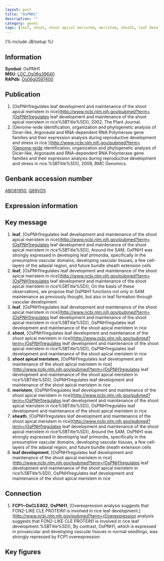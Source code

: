 ```yaml
---
layout: post
title: "OsPNH1"
description: ""
category: genes
tags: [leaf, shoot, shoot apical meristem, meristem, sheath, leaf development, Gene]
---
```

{% include JB/setup %}

## Information
__Symbol__: OsPNH1  
__MSU__: [LOC_Os06g39640](http://rice.plantbiology.msu.edu/cgi-bin/ORF_infopage.cgi?orf=LOC_Os06g39640)  
__RAPdb__: [Os06g0597400](http://rapdb.dna.affrc.go.jp/viewer/gbrowse_details/irgsp1?name=Os06g0597400)  

## Publication
1. [OsPNH1regulates leaf development and maintenance of the shoot apical meristem in rice](http://www.ncbi.nlm.nih.gov/pubmed?term=(OsPNH1regulates leaf development and maintenance of the shoot apical meristem in rice%5BTitle%5D)), 2002, The Plant Journal.
2. [Genome-wide identification, organization and phylogenetic analysis of Dicer-like, Argonaute and RNA-dependent RNA Polymerase gene families and their expression analysis during reproductive development and stress in rice.](http://www.ncbi.nlm.nih.gov/pubmed?term=(Genome-wide identification, organization and phylogenetic analysis of Dicer-like, Argonaute and RNA-dependent RNA Polymerase gene families and their expression analysis during reproductive development and stress in rice.%5BTitle%5D)), 2008, BMC Genomics.

## Genbank accession number
[ABO81950](http://www.ncbi.nlm.nih.gov/nuccore/ABO81950), [Q69VD5](http://www.ncbi.nlm.nih.gov/nuccore/Q69VD5)

## Expression information

## Key message
1. __leaf__, [OsPNH1regulates leaf development and maintenance of the shoot apical meristem in rice](http://www.ncbi.nlm.nih.gov/pubmed?term=(OsPNH1regulates leaf development and maintenance of the shoot apical meristem in rice%5BTitle%5D)),  Around the SAM, OsPNH1 was strongly expressed in developing leaf primordia, specifically in the presumptive vascular domains, developing vascular tissues, a few cell-layers of the adaxial region, and future bundle sheath extension cells
2. __leaf__, [OsPNH1regulates leaf development and maintenance of the shoot apical meristem in rice](http://www.ncbi.nlm.nih.gov/pubmed?term=(OsPNH1regulates leaf development and maintenance of the shoot apical meristem in rice%5BTitle%5D)),  On the basis of these observations, we propose that OsPNH1 functions not only in SAM maintenance as previously thought, but also in leaf formation through vascular development
3. __leaf__, [OsPNH1regulates leaf development and maintenance of the shoot apical meristem in rice](http://www.ncbi.nlm.nih.gov/pubmed?term=(OsPNH1regulates leaf development and maintenance of the shoot apical meristem in rice%5BTitle%5D)), OsPNH1regulates leaf development and maintenance of the shoot apical meristem in rice
4. __shoot__, [OsPNH1regulates leaf development and maintenance of the shoot apical meristem in rice](http://www.ncbi.nlm.nih.gov/pubmed?term=(OsPNH1regulates leaf development and maintenance of the shoot apical meristem in rice%5BTitle%5D)), OsPNH1regulates leaf development and maintenance of the shoot apical meristem in rice
5. __shoot apical meristem__, [OsPNH1regulates leaf development and maintenance of the shoot apical meristem in rice](http://www.ncbi.nlm.nih.gov/pubmed?term=(OsPNH1regulates leaf development and maintenance of the shoot apical meristem in rice%5BTitle%5D)), OsPNH1regulates leaf development and maintenance of the shoot apical meristem in rice
6. __meristem__, [OsPNH1regulates leaf development and maintenance of the shoot apical meristem in rice](http://www.ncbi.nlm.nih.gov/pubmed?term=(OsPNH1regulates leaf development and maintenance of the shoot apical meristem in rice%5BTitle%5D)), OsPNH1regulates leaf development and maintenance of the shoot apical meristem in rice
7. __sheath__, [OsPNH1regulates leaf development and maintenance of the shoot apical meristem in rice](http://www.ncbi.nlm.nih.gov/pubmed?term=(OsPNH1regulates leaf development and maintenance of the shoot apical meristem in rice%5BTitle%5D)),  Around the SAM, OsPNH1 was strongly expressed in developing leaf primordia, specifically in the presumptive vascular domains, developing vascular tissues, a few cell-layers of the adaxial region, and future bundle sheath extension cells
8. __leaf development__, [OsPNH1regulates leaf development and maintenance of the shoot apical meristem in rice](http://www.ncbi.nlm.nih.gov/pubmed?term=(OsPNH1regulates leaf development and maintenance of the shoot apical meristem in rice%5BTitle%5D)), OsPNH1regulates leaf development and maintenance of the shoot apical meristem in rice

## Connection
1. __FCP1~OsCLE402__, __OsPNH1__, [Overexpression analysis suggests that FON2-LIKE CLE PROTEIN1 is involved in rice leaf development.](http://www.ncbi.nlm.nih.gov/pubmed?term=(Overexpression analysis suggests that FON2-LIKE CLE PROTEIN1 is involved in rice leaf development.%5BTitle%5D)),  By contrast, OsPNH1, which is expressed in provascular and developing vascular tissues in normal seedlings, was strongly repressed by FCP1 overexpression

## Key figures


